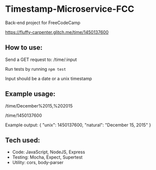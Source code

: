 # Timestamp-Microservice-FCC
Back-end project for FreeCodeCamp

https://fluffy-carpenter.glitch.me/time/1450137600

## How to use:
Send a GET request to: /time/:input

Run tests by running ```npm test```

Input should be a date or a unix timestamp

## Example usage:
/time/December%2015,%202015

/time/1450137600

Example output:
{ "unix": 1450137600, "natural": "December 15, 2015" }

## Tech used:
* Code: JavaScript, NodeJS, Express
* Testing: Mocha, Expect, Supertest
* Utility: cors, body-parser
